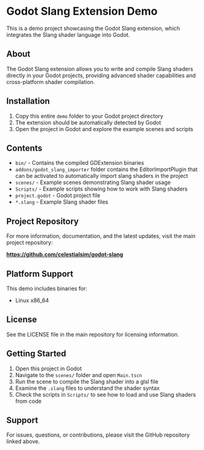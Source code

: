 # Godot Slang Extension Demo

This is a demo project showcasing the Godot Slang extension, which integrates the Slang shader language into Godot.

## About

The Godot Slang extension allows you to write and compile Slang shaders directly in your Godot projects, providing advanced shader capabilities and cross-platform shader compilation.

## Installation

1. Copy this entire `demo` folder to your Godot project directory
2. The extension should be automatically detected by Godot
3. Open the project in Godot and explore the example scenes and scripts

## Contents

- `bin/` - Contains the compiled GDExtension binaries
- `addons/godot_slang_importer` folder contains the EditorImportPlugin that can be activated to automatically import slang shaders in the project
- `scenes/` - Example scenes demonstrating Slang shader usage
- `Scripts/` - Example scripts showing how to work with Slang shaders
- `project.godot` - Godot project file
- `*.slang` - Example Slang shader files

## Project Repository

For more information, documentation, and the latest updates, visit the main project repository:

**https://github.com/celestialsim/godot-slang**

## Platform Support

This demo includes binaries for:
- Linux x86_64

## License

See the LICENSE file in the main repository for licensing information.

## Getting Started

1. Open this project in Godot
2. Navigate to the `scenes/` folder and open `Main.tscn`
3. Run the scene to compile the Slang shader into a glsl file
4. Examine the `.slang` files to understand the shader syntax
5. Check the scripts in `Scripts/` to see how to load and use Slang shaders from code

## Support

For issues, questions, or contributions, please visit the GitHub repository linked above.

